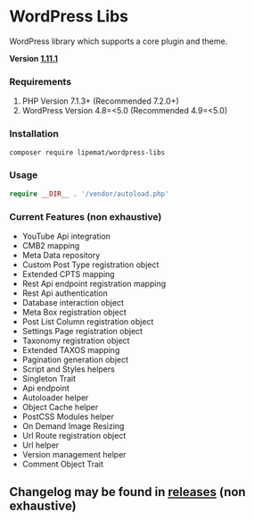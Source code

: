 # WordPress Libs
WordPress library which supports a core plugin and theme.

**Version [1.11.1](https://github.com/lipemat/wordpress-lipe-libs/releases/tag/1.11.1)**

### Requirements
1. PHP Version 7.1.3+ (Recommended 7.2.0+)
2. WordPress Version 4.8=<5.0 (Recommended 4.9=<5.0)


### Installation
``` sh 
composer require lipemat/wordpress-libs
```
### Usage

``` php
require __DIR__ . '/vendor/autoload.php'
```

### Current Features (non exhaustive)
* YouTube Api integration
* CMB2 mapping
* Meta Data repository
* Custom Post Type registration object
* Extended CPTS mapping
* Rest Api endpoint registration mapping
* Rest Api authentication
* Database interaction object
* Meta Box registration object
* Post List Column registration object
* Settings Page registration object
* Taxonomy registration object
* Extended TAXOS mapping
* Pagination generation object
* Script and Styles helpers
* Singleton Trait
* Api endpoint
* Autoloader helper
* Object Cache helper
* PostCSS Modules helper
* On Demand Image Resizing
* Url Route registration object
* Url helper
* Version management helper
* Comment Object Trait

## Changelog may be found in [releases](https://github.com/lipemat/wordpress-libs/releases) (non exhaustive)







